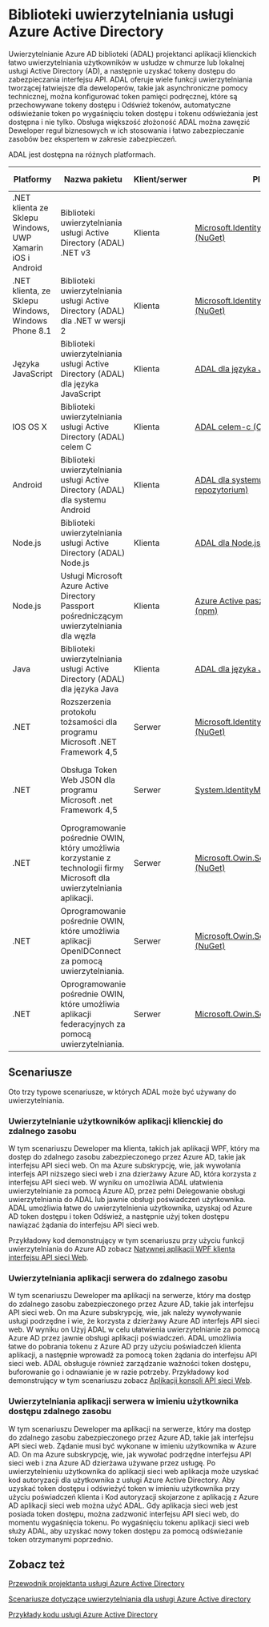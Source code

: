 <properties
   pageTitle="Biblioteki uwierzytelniania usługi Azure Active Directory | Microsoft Azure"
   description="Biblioteki uwierzytelniania usługi Azure AD (ADAL) umożliwia klienta deweloperów aplikacji łatwo uwierzytelniania użytkowników w usłudze w chmurze lub lokalnej usługi Active Directory (AD) i uzyskać tokeny dostępu do zabezpieczania interfejsu API."
   services="active-directory"
   documentationCenter=""
   authors="bryanla"
   manager="mbaldwin"
   editor="mbaldwin" />
<tags
   ms.service="active-directory"
   ms.devlang="na"
   ms.topic="article"
   ms.tgt_pltfrm="na"
   ms.workload="identity"
   ms.date="10/11/2016"
   ms.author="mbaldwin" />

# <a name="azure-active-directory-authentication-libraries"></a>Biblioteki uwierzytelniania usługi Azure Active Directory

Uwierzytelnianie Azure AD biblioteki (ADAL) projektanci aplikacji klienckich łatwo uwierzytelniania użytkowników w usłudze w chmurze lub lokalnej usługi Active Directory (AD), a następnie uzyskać tokeny dostępu do zabezpieczania interfejsu API. ADAL oferuje wiele funkcji uwierzytelniania tworzącej łatwiejsze dla deweloperów, takie jak asynchroniczne pomocy technicznej, można konfigurować token pamięci podręcznej, które są przechowywane tokeny dostępu i Odśwież tokenów, automatyczne odświeżanie token po wygaśnięciu token dostępu i tokenu odświeżania jest dostępna i nie tylko. Obsługa większość złożoność ADAL można zawęzić Deweloper reguł biznesowych w ich stosowania i łatwo zabezpieczanie zasobów bez ekspertem w zakresie zabezpieczeń.

ADAL jest dostępna na różnych platformach.

|Platformy|Nazwa pakietu|Klient/serwer|Plik do pobrania|Kod źródłowy|Dokumentacja i przykłady|
|---|---|---|---|---|---|
|.NET klienta ze Sklepu Windows, UWP Xamarin iOS i Android|Biblioteki uwierzytelniania usługi Active Directory (ADAL) .NET v3 |Klienta|[Microsoft.IdentityModel.Clients.ActiveDirectory (NuGet)](https://www.nuget.org/packages/Microsoft.IdentityModel.Clients.ActiveDirectory)|[ADAL dla środowiska .NET (Github)](https://github.com/AzureAD/azure-activedirectory-library-for-dotnet)|[Dokumentacja](https://docs.microsoft.com/active-directory/adal/microsoft.identitymodel.clients.activedirectory)|
|.NET klienta, ze Sklepu Windows, Windows Phone 8.1 |Biblioteki uwierzytelniania usługi Active Directory (ADAL) dla .NET w wersji 2 |Klienta|[Microsoft.IdentityModel.Clients.ActiveDirectory (NuGet)](https://www.nuget.org/packages/Microsoft.IdentityModel.Clients.ActiveDirectory/2.28.2)|[ADAL dla środowiska .NET (Github)](https://github.com/AzureAD/azure-activedirectory-library-for-dotnet/releases/tag/v2.28.2)|[Dokumentacja](https://docs.microsoft.com/active-directory/adal/v2/microsoft.identitymodel.clients.activedirectory)|
|Języka JavaScript|Biblioteki uwierzytelniania usługi Active Directory (ADAL) dla języka JavaScript|Klienta|[ADAL dla języka JavaScript (Github)](https://github.com/AzureAD/azure-activedirectory-library-for-js)|[ADAL dla języka JavaScript (Github)](https://github.com/AzureAD/azure-activedirectory-library-for-js)|Przykład: [SinglePageApp-DotNet (Github)](https://github.com/AzureADSamples/SinglePageApp-DotNet)|
|IOS OS X|Biblioteki uwierzytelniania usługi Active Directory (ADAL) celem C|Klienta|[ADAL celem-c (CocoaPods)](http://cocoadocs.org/docsets/ADAL/)|[ADAL celem-c (Github)](https://github.com/AzureAD/azure-activedirectory-library-for-objc)|Przykład: [NativeClient systemu iOS (Github)](https://github.com/AzureADSamples/NativeClient-iOS)|
|Android|Biblioteki uwierzytelniania usługi Active Directory (ADAL) dla systemu Android|Klienta|[ADAL dla systemu Android (centralnym repozytorium)](http://search.maven.org/remotecontent?filepath=com/microsoft/aad/adal/)|[ADAL dla systemu Android (Github)](https://github.com/AzureAD/azure-activedirectory-library-for-android)|Przykład: [NativeClient Android (Github)](https://github.com/AzureADSamples/NativeClient-Android)|
|Node.js|Biblioteki uwierzytelniania usługi Active Directory (ADAL) Node.js|Klienta|[ADAL dla Node.js (npm)](https://www.npmjs.com/package/adal-node)|[ADAL dla Node.js (Github)](https://github.com/AzureAD/azure-activedirectory-library-for-nodejs)|Przykład: [WebAPI-Nodejs (Github)](https://github.com/AzureADSamples/WebAPI-Nodejs)|
|Node.js|Usługi Microsoft Azure Active Directory Passport pośredniczącym uwierzytelniania dla węzła|Klienta|[Azure Active paszportu katalogu dla Node.js (npm)](https://www.npmjs.com/package/passport-azure-ad)|[Azure Active Directory dla Node.js (Github)](https://github.com/AzureAD/passport-azure-ad)||
|Java|Biblioteki uwierzytelniania usługi Active Directory (ADAL) dla języka Java|Klienta|[ADAL dla języka Java (Github)](https://github.com/AzureAD/azure-activedirectory-library-for-java)|[ADAL dla języka Java (Github)](https://github.com/AzureAD/azure-activedirectory-library-for-java)||
|.NET|Rozszerzenia protokołu tożsamości dla programu Microsoft .NET Framework 4,5|Serwer|[Microsoft.IdentityModel.Protocol.Extensions (NuGet)](https://www.nuget.org/packages/Microsoft.IdentityModel.Protocol.Extensions)|[Azure AD tożsamości model rozszerzenia .NET (Github)](https://github.com/AzureAD/azure-activedirectory-identitymodel-extensions-for-dotnet)||
|.NET|Obsługa Token Web JSON dla programu Microsoft .net Framework 4,5|Serwer|[System.IdentityModel.Tokens.Jwt (NuGet)](https://www.nuget.org/packages/System.IdentityModel.Tokens.Jwt)|[Azure AD tożsamości modelu rozszerzenia .NET (Github)](https://github.com/AzureAD/azure-activedirectory-identitymodel-extensions-for-dotnet)||
|.NET|Oprogramowanie pośrednie OWIN, który umożliwia korzystanie z technologii firmy Microsoft dla uwierzytelniania aplikacji.|Serwer|[Microsoft.Owin.Security.ActiveDirectory (NuGet)](https://www.nuget.org/packages/Microsoft.Owin.Security.ActiveDirectory/)|[OWIN (CodePlex)](http://katanaproject.codeplex.com)||
|.NET|Oprogramowanie pośrednie OWIN, które umożliwia aplikacji OpenIDConnect za pomocą uwierzytelniania.|Serwer|[Microsoft.Owin.Security.OpenIdConnect (NuGet)](https://www.nuget.org/packages/Microsoft.Owin.Security.OpenIdConnect)|[OWIN (CodePlex)](http://katanaproject.codeplex.com)|Przykład: [Aplikacja sieci Web OpenIDConnecty DotNet (Github)](https://github.com/AzureADSamples/WebApp-OpenIDConnect-DotNet)|
|.NET|Oprogramowanie pośrednie OWIN, które umożliwia aplikacji federacyjnych za pomocą uwierzytelniania.|Serwer|[Microsoft.Owin.Security.WsFederation (NuGet)](https://www.nuget.org/packages/Microsoft.Owin.Security.WsFederation)|[OWIN (CodePlex)](http://katanaproject.codeplex.com)|Przykład: [Aplikacja sieci Web WSFederation DotNet (Github)](https://github.com/AzureADSamples/WebApp-WSFederation-DotNet)|

## <a name="scenarios"></a>Scenariusze

Oto trzy typowe scenariusze, w których ADAL może być używany do uwierzytelniania.  

### <a name="authenticating-users-of-a-client-application-to-a-remote-resource"></a>Uwierzytelnianie użytkowników aplikacji klienckiej do zdalnego zasobu

W tym scenariuszu Deweloper ma klienta, takich jak aplikacji WPF, który ma dostęp do zdalnego zasobu zabezpieczonego przez Azure AD, takie jak interfejsu API sieci web. On ma Azure subskrypcję, wie, jak wywołania interfejs API niższego sieci web i zna dzierżawy Azure AD, która korzysta z interfejsu API sieci web. W wyniku on umożliwia ADAL ułatwienia uwierzytelnianie za pomocą Azure AD, przez pełni Delegowanie obsługi uwierzytelniania do ADAL lub jawnie obsługi poświadczeń użytkownika. ADAL umożliwia łatwe do uwierzytelnienia użytkownika, uzyskaj od Azure AD token dostępu i token Odśwież, a następnie użyj token dostępu nawiązać żądania do interfejsu API sieci web.

Przykładowy kod demonstrujący w tym scenariuszu przy użyciu funkcji uwierzytelniania do Azure AD zobacz [Natywnej aplikacji WPF klienta interfejsu API sieci Web](https://github.com/azureadsamples/nativeclient-dotnet).

### <a name="authenticating-a-server-application-to-a-remote-resource"></a>Uwierzytelniania aplikacji serwera do zdalnego zasobu

W tym scenariuszu Deweloper ma aplikacji na serwerze, który ma dostęp do zdalnego zasobu zabezpieczonego przez Azure AD, takie jak interfejsu API sieci web. On ma Azure subskrypcję, wie, jak należy wywoływanie usługi podrzędne i wie, że korzysta z dzierżawy Azure AD interfejs API sieci web. W wyniku on Użyj ADAL w celu ułatwienia uwierzytelnianie za pomocą Azure AD przez jawnie obsługi aplikacji poświadczeń. ADAL umożliwia łatwe do pobrania tokenu z Azure AD przy użyciu poświadczeń klienta aplikacji, a następnie wprowadź za pomocą token żądania do interfejsu API sieci web. ADAL obsługuje również zarządzanie ważności token dostępu, buforowanie go i odnawianie je w razie potrzeby. Przykładowy kod demonstrujący w tym scenariuszu zobacz [Aplikacji konsoli API sieci Web](https://github.com/AzureADSamples/Daemon-DotNet).

### <a name="authenticating-a-server-application-on-behalf-of-a-user-to-access-a-remote-resource"></a>Uwierzytelniania aplikacji serwera w imieniu użytkownika dostępu zdalnego zasobu

W tym scenariuszu Deweloper ma aplikacji na serwerze, który ma dostęp do zdalnego zasobu zabezpieczonego przez Azure AD, takie jak interfejsu API sieci web. Żądanie musi być wykonane w imieniu użytkownika w Azure AD. On ma Azure subskrypcję, wie, jak wywołać podrzędne interfejsu API sieci web i zna Azure AD dzierżawa używane przez usługę. Po uwierzytelnieniu użytkownika do aplikacji sieci web aplikacja może uzyskać kod autoryzacji dla użytkownika z usługi Azure Active Directory. Aby uzyskać token dostępu i odświeżyć token w imieniu użytkownika przy użyciu poświadczeń klienta i Kod autoryzacji skojarzone z aplikacją z Azure AD aplikacji sieci web można użyć ADAL. Gdy aplikacja sieci web jest posiada token dostępu, można zadzwonić interfejsu API sieci web, do momentu wygaśnięcia tokenu. Po wygaśnięciu tokenu aplikacji sieci web służy ADAL, aby uzyskać nowy token dostępu za pomocą odświeżanie token otrzymanymi poprzednio.


## <a name="see-also"></a>Zobacz też

[Przewodnik projektanta usługi Azure Active Directory](active-directory-developers-guide.md)

[Scenariusze dotyczące uwierzytelniania dla usługi Azure Active directory](active-directory-authentication-scenarios.md)

[Przykłady kodu usługi Azure Active Directory](active-directory-code-samples.md)
